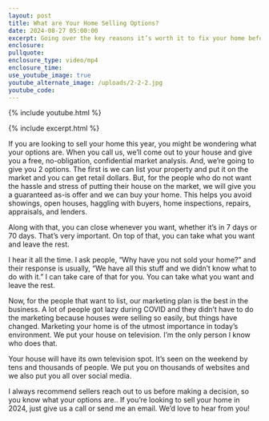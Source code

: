 ```yaml
---
layout: post
title: What are Your Home Selling Options?
date: 2024-08-27 05:00:00
excerpt: Going over the key reasons it’s worth it to fix your home before selling.
enclosure:
pullquote:
enclosure_type: video/mp4
enclosure_time:
use_youtube_image: true
youtube_alternate_image: /uploads/2-2-2.jpg
youtube_code:
---
```

{% include youtube.html %}

{% include excerpt.html %}

If you are looking to sell your home this year, you might be wondering what your options are. When you call us, we’ll come out to your house and give you a free, no-obligation, confidential market analysis. And, we’re going to give you 2 options. The first is we can list your property and put it on the market and you can get retail dollars. But, for the people who do not want the hassle and stress of putting their house on the market, we will give you a guaranteed as-is offer and we can buy your home. This helps you avoid showings, open houses, haggling with buyers, home inspections, repairs, appraisals, and lenders.

Along with that, you can close whenever you want, whether it’s in 7 days or 70 days. That’s very important. On top of that, you can take what you want and leave the rest.

I hear it all the time. I ask people, “Why have you not sold your home?” and their response is usually, “We have all this stuff and we didn’t know what to do with it.” I can take care of that for you. You can take what you want and leave the rest.

Now, for the people that want to list, our marketing plan is the best in the business. A lot of people got lazy during COVID and they didn’t have to do the marketing because houses were selling so easily, but things have changed. Marketing your home is of the utmost importance in today’s environment. We put your house on television. I’m the only person I know who does that.

Your house will have its own television spot. It’s seen on the weekend by tens and thousands of people. We put you on thousands of websites and we also put you all over social media.

I always recommend sellers reach out to us before making a decision, so you know what your options are.. If you’re looking to sell your home in 2024, just give us a call or send me an email. We’d love to hear from you!